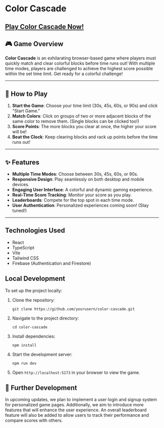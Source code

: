 # Color Cascade

## [Play Color Cascade Now!](https://ganeshkumarka.github.io/color-cascade/)


## 🎮 Game Overview

**Color Cascade** is an exhilarating browser-based game where players must quickly match and clear colorful blocks before time runs out! With multiple time modes, players are challenged to achieve the highest score possible within the set time limit. Get ready for a colorful challenge!

---

## 📜 How to Play

1. **Start the Game**: Choose your time limit (30s, 45s, 60s, or 90s) and click "Start Game."
2. **Match Colors**: Click on groups of two or more adjacent blocks of the same color to remove them. (Single blocks can be clicked too!)
3. **Score Points**: The more blocks you clear at once, the higher your score will be!
4. **Beat the Clock**: Keep clearing blocks and rack up points before the time runs out!

---

## ✨ Features

- **Multiple Time Modes**: Choose between 30s, 45s, 60s, or 90s.
- **Responsive Design**: Play seamlessly on both desktop and mobile devices.
- **Engaging User Interface**: A colorful and dynamic gaming experience.
- **Real-Time Score Tracking**: Monitor your score as you play.
- **Leaderboards**: Compete for the top spot in each time mode.
- **User Authentication**: Personalized experiences coming soon! (Stay tuned!)

---

## Technologies Used

- React
- TypeScript
- Vite
- Tailwind CSS
- Firebase (Authentication and Firestore)

## Local Development

To set up the project locally:

1. Clone the repository:
   ```
   git clone https://github.com/yourusern/color-cascade.git
   ```
2. Navigate to the project directory:
   ```
   cd color-cascade
   ```
3. Install dependencies:
   ```
   npm install
   ```
4. Start the development server:
   ```
   npm run dev
   ```
5. Open `http://localhost:5173` in your browser to view the game.

## 🚀 Further Development
In upcoming updates, we plan to implement a user login and signup system for personalized game pages. Additionally, we aim to introduce more features that will enhance the user experience. An overall leaderboard feature will also be added to allow users to track their performance and compare scores with others.

